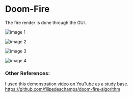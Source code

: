 # Doom-Fire

The fire render is done through the GUI.

![image 1](https://github.com/BrunoS3D/DoomFire/blob/master/images/sample1.gif)

![image 2](https://github.com/BrunoS3D/DoomFire/blob/master/images/sample2.gif)

![image 3](https://github.com/BrunoS3D/DoomFire/blob/master/images/sample3.gif)

![image 4](https://github.com/BrunoS3D/DoomFire/blob/master/images/sample4.gif)

### Other References:
I used this demonstration [video on YouTube](https://www.youtube.com/watch?v=HCjDjsHPOco) as a study base.
https://github.com/filipedeschamps/doom-fire-algorithm
